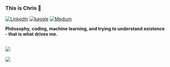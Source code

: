 ### This is Chris 🤗

[![LinkedIn](https://img.shields.io/badge/-chrismlemke-blue?style=flat&logo=Linkedin&logoColor=white&link=https://www.linkedin.com/in/chrismlemke/)](https://www.linkedin.com/in/chrismlemke)
[![kaggle](https://img.shields.io/badge/-christopherlemke-white?style=flat&logo=Kaggle&logoColor=black&link=https://www.kaggle.com/christopherlemke)](https://www.kaggle.com/christopherlemke)
[![Medium](https://img.shields.io/badge/-chris.lemke-black?style=flat&logo=Medium&logoColor=white&link=https://medium.com/@chris.lemke)](https://medium.com/@chris.lemke)
<br>

<b>Philosophy, coding, machine learning, and trying to understand existence - that is what drives me.</b>



<br>

<a href="https://github.com/stoffy">
<img align="center" src="https://github-readme-stats.vercel.app/api?username=stoffy&count_private=true&include_all_commits=true&show_icons=true&locale=en" /> 
</a> 

<br>
<br>

<a href="https://github.com/stoffy">
<img align="center" src="https://github-readme-stats.vercel.app/api/top-langs/?username=stoffy"/>
</a>

<br>
<br>



